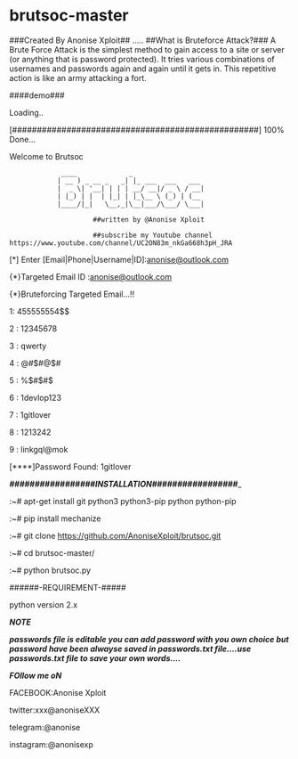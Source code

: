 # brutsoc-master

###Created By Anonise Xploit##
.....
##What is Bruteforce Attack?###
A Brute Force Attack is the simplest method to gain access to a site or server (or anything that is password protected). 
It tries various combinations of usernames and passwords again and again until it gets in. This repetitive action is like 
an army attacking a fort.


####demo###

Loading..

 [##################################################] 100% Done...
 
Welcome to Brutsoc

                 ____             _                                 
                | __ ) _ __ _   _| |_ ___  ___   ___               
                |  _ \| '__| | | | __/ __|/ _ \ / __|                
                | |_) | |  | |_| | |_\__ \ (_) | (__               
                |____/|_|   \__,_|\__|___/\___/ \___|
                
                         ##written by @Anonise Xploit
                         
                         ##subscribe my Youtube channel https://www.youtube.com/channel/UC2ON83m_nkGa668h3pH_JRA
                                                                                                      
 [*] Enter [Email|Phone|Username|ID]:anonise@outlook.com

  {*}Targeted Email ID :anonise@outlook.com


  {*}Bruteforcing Targeted Email...!!
  
  
1:  455555554$$ 

2 : 12345678

3 : qwerty

4 : @#$#@$#

5 : %$#$#$

6 : 1devlop123

7 : 1gitlover

8 : 1213242

9 : linkgql@mok

 [****]Password Found:  1gitlover


___#################INSTALLATION#################____

:~# apt-get install git python3 python3-pip python python-pip

:~# pip install mechanize

:~# git clone https://github.com/AnoniseXploit/brutsoc.git

:~# cd brutsoc-master/

:~# python brutsoc.py


######-REQUIREMENT-#####

python version 2.x

_____NOTE_____

***passwords file is editable you can add password with you own choice but password have been alwayse saved in passwords.txt file....use  passwords.txt file to save your own words....***

_____FOllow me oN_____

FACEBOOK:Anonise Xploit

twitter:xxx@anoniseXXX

telegram:@anonise

instagram:@anonisexp
